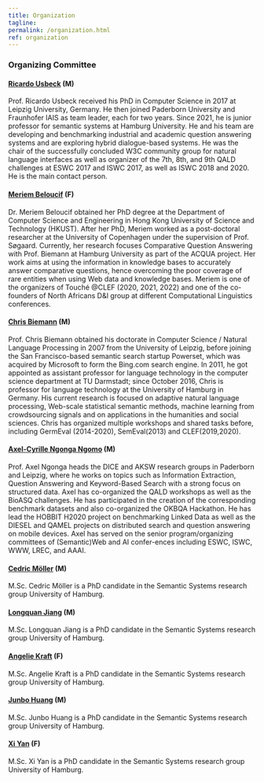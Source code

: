 ```yaml
---
title: Organization
tagline: 
permalink: /organization.html
ref: organization
---
```


### Organizing Committee

#### [Ricardo Usbeck](https://www.inf.uni-hamburg.de/en/inst/ab/sems/people/ricardo-usbeck.html) (M) 

Prof. Ricardo Usbeck received his PhD in Computer Science in 2017 at Leipzig University, Germany. He then joined Paderborn University and Fraunhofer IAIS as team leader, each for two years. Since 2021, he is junior professor for semantic systems at Hamburg University. He and his team are developing and benchmarking industrial and academic question answering systems and are exploring hybrid dialogue-based systems. 
He was the chair of the successfully concluded W3C community group for natural language interfaces as well as organizer of the 7th, 8th, and 9th QALD challenges at ESWC 2017 and ISWC 2017, as well as ISWC 2018 and 2020. He is the main contact person.

#### [Meriem Beloucif](https://www.inf.uni-hamburg.de/en/inst/ab/lt/people/meriem-beloucif.html) (F) 
Dr. Meriem Beloucif obtained her PhD degree at the Department of Computer Science and Engineering in Hong Kong University of Science and Technology (HKUST). After her PhD, Meriem worked as a post-doctoral researcher at the University of Copenhagen under the supervision of Prof. Søgaard. Currently, her research focuses Comparative Question Answering with Prof. Biemann at Hamburg University as part of the ACQUA project. Her work aims at using the information in knowledge bases to accurately answer comparative questions, hence overcoming the poor coverage of rare entities when using Web data and knowledge bases. Meriem is one of the organizers of Touché @CLEF (2020, 2021, 2022) and one of the co-founders of North Africans D&I group at different Computational Linguistics conferences.

#### [Chris Biemann](https://www.inf.uni-hamburg.de/en/inst/ab/lt/people/chris-biemann.html) (M) 
Prof. Chris Biemann obtained his doctorate in Computer Science / Natural Language Processing in 2007 from the University of Leipzig, before joining the San Francisco-based semantic search startup Powerset, which was acquired by Microsoft to form the Bing.com search engine. In 2011, he got appointed as assistant professor for language technology in the computer science department at TU Darmstadt; since October 2016, Chris is professor for language technology at the University of Hamburg in Germany. His current research is focused on adaptive natural language processing, Web-scale statistical semantic methods, machine learning from crowdsourcing signals and on applications in the humanities and social sciences. Chris has organized multiple workshops and shared tasks before, including GermEval (2014-2020), SemEval(2013) and CLEF(2019,2020). 

#### [Axel-Cyrille Ngonga Ngomo](http://dice-research.org) (M) 
Prof. Axel Ngonga heads the DICE and AKSW research groups in Paderborn and Leipzig, where he works on topics such as Information Extraction, Question Answering and Keyword-Based Search with a strong focus on structured data. Axel has co-organized the QALD workshops as well as the BioASQ challenges. He has participated in the creation of the corresponding benchmark datasets and also co-organized the OKBQA Hackathon. He has lead the HOBBIT H2020 project on benchmarking Linked Data as well as the DIESEL and QAMEL projects on distributed search and question answering on mobile devices. Axel has served on the senior program/organizing committees of (Semantic)Web and AI confer-ences including ESWC, ISWC, WWW, LREC, and AAAI.

#### [Cedric Möller](https://www.inf.uni-hamburg.de/en/inst/ab/sems/people/cedric-moeller.html) (M)
M.Sc. Cedric Möller is a PhD candidate in the Semantic Systems research group University of Hamburg.

#### [Longquan Jiang](https://www.inf.uni-hamburg.de/en/inst/ab/sems/people/longquan-jiang.html) (M)
M.Sc. Longquan Jiang is a PhD candidate in the Semantic Systems research group University of Hamburg.

#### [Angelie Kraft](https://www.inf.uni-hamburg.de/en/inst/ab/sems/people/angelie-kraft.html) (F)
M.Sc. Angelie Kraft is a PhD candidate in the Semantic Systems research group University of Hamburg.

#### [Junbo Huang](https://www.inf.uni-hamburg.de/en/inst/ab/sems/people/junbo-huang.html) (M)
M.Sc. Junbo Huang is a PhD candidate in the Semantic Systems research group University of Hamburg.

#### [Xi Yan](https://www.inf.uni-hamburg.de/en/inst/ab/sems/people/xi-yan.html) (F)
M.Sc. Xi Yan is a PhD candidate in the Semantic Systems research group University of Hamburg.
